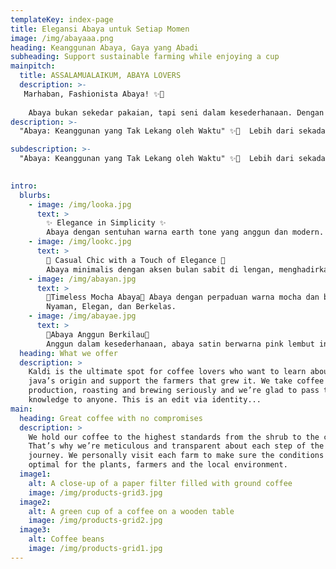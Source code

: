 ```yaml
---
templateKey: index-page
title: Elegansi Abaya untuk Setiap Momen
image: /img/abayaaa.png
heading: Keanggunan Abaya, Gaya yang Abadi
subheading: Support sustainable farming while enjoying a cup
mainpitch:
  title: ASSALAMUALAIKUM, ABAYA LOVERS 
  description: >-
   Marhaban, Fashionista Abaya! ✨🖤 
    
    Abaya bukan sekedar pakaian, tapi seni dalam kesederhanaan. Dengan sentuhan Arabic elegance dan Korean minimalism.
description: >-
  "Abaya: Keanggunan yang Tak Lekang oleh Waktu" ✨🖤  Lebih dari sekadar busana, abaya adalah perwujudan dari kelembutan, kepercayaan diri, dan gaya yang timeless. Setiap potongannya dirancang untuk memberikan kenyamanan tanpa mengorbankan estetika. Simpel, elegan, dan selalu memancarkan pesona di setiap kesempatan.

subdescription: >-
  "Abaya: Keanggunan yang Tak Lekang oleh Waktu" ✨🖤  Lebih dari sekadar busana, abaya adalah perwujudan dari kelembutan, kepercayaan diri, dan gaya yang timeless. Setiap potongannya dirancang untuk memberikan kenyamanan tanpa mengorbankan estetika. Simpel, elegan, dan selalu memancarkan pesona di setiap kesempatann.
  

intro:
  blurbs:
    - image: /img/looka.jpg
      text: >
        ✨ Elegance in Simplicity ✨
        Abaya dengan sentuhan warna earth tone yang anggun dan modern. memberikan kenyamanan, dipadukan dengan detail kontras kesan classy.  
    - image: /img/lookc.jpg
      text: >
        🌙 Casual Chic with a Touch of Elegance 🌙
        Abaya minimalis dengan aksen bulan sabit di lengan, menghadirkan kesan santai namun tetap stylish. 
    - image: /img/abayan.jpg
      text: >
        💫Timeless Mocha Abaya💫 Abaya dengan perpaduan warna mocha dan beige yang lembut, memberikan kesan hangat, elegan, dan natural. Potongan longgar yang nyaman di padukan dengan bahan flowy, menciptakan tampilan effortless namun tetap classy. Pilihan sempurna untuk tampilan yang anggun di setiap kesempatan!
        Nyaman, Elegan, dan Berkelas.
    - image: /img/abayae.jpg
      text: >
        🌸Abaya Anggun Berkilau🌸
        Anggun dalam kesederhanaan, abaya satin berwarna pink lembut ini memberikan sentuhan mewah dan feminim. Bahannya yang jatuh indah menciptakan tampilan yang elegan. Tampilan menawan di setiap kesempatan! 
  heading: What we offer
  description: >
    Kaldi is the ultimate spot for coffee lovers who want to learn about their
    java’s origin and support the farmers that grew it. We take coffee
    production, roasting and brewing seriously and we’re glad to pass that
    knowledge to anyone. This is an edit via identity...
main:
  heading: Great coffee with no compromises
  description: >
    We hold our coffee to the highest standards from the shrub to the cup.
    That’s why we’re meticulous and transparent about each step of the coffee’s
    journey. We personally visit each farm to make sure the conditions are
    optimal for the plants, farmers and the local environment.
  image1:
    alt: A close-up of a paper filter filled with ground coffee
    image: /img/products-grid3.jpg
  image2:
    alt: A green cup of a coffee on a wooden table
    image: /img/products-grid2.jpg
  image3:
    alt: Coffee beans
    image: /img/products-grid1.jpg
---
```

